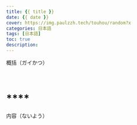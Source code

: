 ```yaml
---
title: {{ title }}
date: {{ date }}
cover: https://img.paulzzh.tech/touhou/random?x
categories: 日本語
tags: [日本語]
toc: true
description: 
---
```


概括（ガイかつ）

<br/>

<!--more-->

# ****

内容（ないよう）

<br/>
